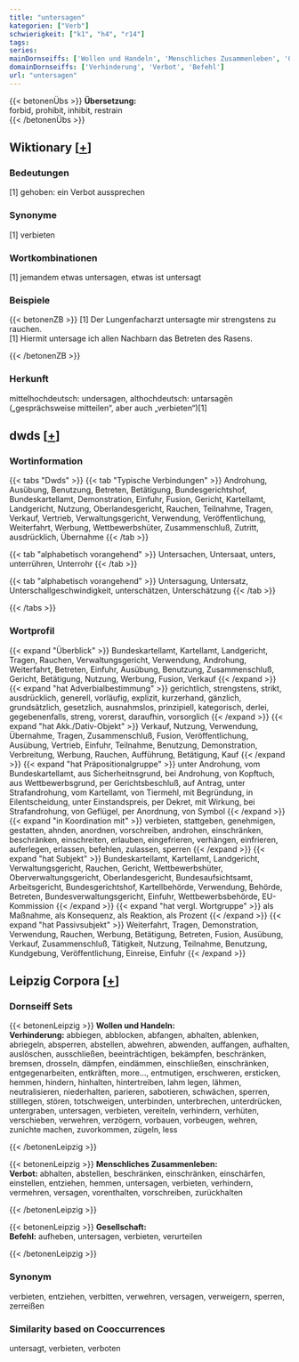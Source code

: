 ```yaml
---
title: "untersagen"
kategorien: ["Verb"]
schwierigkeit: ["k1", "h4", "r14"]
tags:
series:
mainDornseiffs: ['Wollen und Handeln', 'Menschliches Zusammenleben', 'Gesellschaft']
domainDornseiffs: ['Verhinderung', 'Verbot', 'Befehl']
url: "untersagen"
---
```


{{< betonenÜbs >}}
**Übersetzung:**  
forbid, prohibit, inhibit, restrain  
{{< /betonenÜbs >}}

## Wiktionary [[+](https://de.wiktionary.org/wiki/untersagen)]

### Bedeutungen
[1] gehoben: ein Verbot aussprechen  

### Synonyme
[1] verbieten  

### Wortkombinationen
[1] jemandem etwas untersagen, etwas ist untersagt  

### Beispiele
{{< betonenZB >}}
[1] Der Lungenfacharzt untersagte mir strengstens zu rauchen.  
[1] Hiermit untersage ich allen Nachbarn das Betreten des Rasens.  

{{< /betonenZB >}}
### Herkunft
mittelhochdeutsch: undersagen, althochdeutsch: untarsagēn („gesprächsweise mitteilen“, aber auch „verbieten“)[1]  



## dwds [[+](https://www.dwds.de/wb/untersagen)]

### Wortinformation
{{< tabs "Dwds" >}}
{{< tab "Typische Verbindungen" >}}
Androhung, Ausübung, Benutzung, Betreten, Betätigung, Bundesgerichtshof, Bundeskartellamt, Demonstration, Einfuhr, Fusion, Gericht, Kartellamt, Landgericht, Nutzung, Oberlandesgericht, Rauchen, Teilnahme, Tragen, Verkauf, Vertrieb, Verwaltungsgericht, Verwendung, Veröffentlichung, Weiterfahrt, Werbung, Wettbewerbshüter, Zusammenschluß, Zutritt, ausdrücklich, Übernahme
{{< /tab >}}

{{< tab "alphabetisch vorangehend" >}}
Untersachen, Untersaat, unters, unterrühren, Unterrohr
{{< /tab >}}

{{< tab "alphabetisch vorangehend" >}}
Untersagung, Untersatz, Unterschallgeschwindigkeit, unterschätzen, Unterschätzung
{{< /tab >}}

{{< /tabs >}}

### Wortprofil
{{< expand "Überblick" >}} Bundeskartellamt, Kartellamt, Landgericht, Tragen, Rauchen, Verwaltungsgericht, Verwendung, Androhung, Weiterfahrt, Betreten, Einfuhr, Ausübung, Benutzung, Zusammenschluß, Gericht, Betätigung, Nutzung, Werbung, Fusion, Verkauf {{< /expand >}}
{{< expand "hat Adverbialbestimmung" >}} gerichtlich, strengstens, strikt, ausdrücklich, generell, vorläufig, explizit, kurzerhand, gänzlich, grundsätzlich, gesetzlich, ausnahmslos, prinzipiell, kategorisch, derlei, gegebenenfalls, streng, vorerst, daraufhin, vorsorglich {{< /expand >}}
{{< expand "hat Akk./Dativ-Objekt" >}} Verkauf, Nutzung, Verwendung, Übernahme, Tragen, Zusammenschluß, Fusion, Veröffentlichung, Ausübung, Vertrieb, Einfuhr, Teilnahme, Benutzung, Demonstration, Verbreitung, Werbung, Rauchen, Aufführung, Betätigung, Kauf {{< /expand >}}
{{< expand "hat Präpositionalgruppe" >}} unter Androhung, vom Bundeskartellamt, aus Sicherheitnsgrund, bei Androhung, von Kopftuch, aus Wettbewerbsgrund, per Gerichtsbeschluß, auf Antrag, unter Strafandrohung, vom Kartellamt, von Tiermehl, mit Begründung, in Eilentscheidung, unter Einstandspreis, per Dekret, mit Wirkung, bei Strafandrohung, von Geflügel, per Anordnung, von Symbol {{< /expand >}}
{{< expand "in Koordination mit" >}} verbieten, stattgeben, genehmigen, gestatten, ahnden, anordnen, vorschreiben, androhen, einschränken, beschränken, einschreiten, erlauben, eingefrieren, verhängen, einfrieren, auferlegen, erlassen, befehlen, zulassen, sperren {{< /expand >}}
{{< expand "hat Subjekt" >}} Bundeskartellamt, Kartellamt, Landgericht, Verwaltungsgericht, Rauchen, Gericht, Wettbewerbshüter, Oberverwaltungsgericht, Oberlandesgericht, Bundesaufsichtsamt, Arbeitsgericht, Bundesgerichtshof, Kartellbehörde, Verwendung, Behörde, Betreten, Bundesverwaltungsgericht, Einfuhr, Wettbewerbsbehörde, EU-Kommission {{< /expand >}}
{{< expand "hat vergl. Wortgruppe" >}} als Maßnahme, als Konsequenz, als Reaktion, als Prozent {{< /expand >}}
{{< expand "hat Passivsubjekt" >}} Weiterfahrt, Tragen, Demonstration, Verwendung, Rauchen, Werbung, Betätigung, Betreten, Fusion, Ausübung, Verkauf, Zusammenschluß, Tätigkeit, Nutzung, Teilnahme, Benutzung, Kundgebung, Veröffentlichung, Einreise, Einfuhr {{< /expand >}}

## Leipzig Corpora [[+](https://corpora.uni-leipzig.de/en/res?word=untersagen&corpusId=deu_newscrawl-public_2018)]

### Dornseiff Sets
{{< betonenLeipzig >}}
**Wollen und Handeln:**  
**Verhinderung:** abbiegen, abblocken, abfangen, abhalten, ablenken, abriegeln, absperren, abstellen, abwehren, abwenden, auffangen, aufhalten, auslöschen, ausschließen, beeinträchtigen, bekämpfen, beschränken, bremsen, drosseln, dämpfen, eindämmen, einschließen, einschränken, entgegenarbeiten, entkräften, more..., entmutigen, erschweren, ersticken, hemmen, hindern, hinhalten, hintertreiben, lahm legen, lähmen, neutralisieren, niederhalten, parieren, sabotieren, schwächen, sperren, stilllegen, stören, totschweigen, unterbinden, unterbrechen, unterdrücken, untergraben, untersagen, verbieten, vereiteln, verhindern, verhüten, verschieben, verwehren, verzögern, vorbauen, vorbeugen, wehren, zunichte machen, zuvorkommen, zügeln, less  

{{< /betonenLeipzig >}}


{{< betonenLeipzig >}}
**Menschliches Zusammenleben:**  
**Verbot:** abhalten, abstellen, beschränken, einschränken, einschärfen, einstellen, entziehen, hemmen, untersagen, verbieten, verhindern, vermehren, versagen, vorenthalten, vorschreiben, zurückhalten  

{{< /betonenLeipzig >}}


{{< betonenLeipzig >}}
**Gesellschaft:**  
**Befehl:** aufheben, untersagen, verbieten, verurteilen  

{{< /betonenLeipzig >}}

### Synonym
verbieten, entziehen, verbitten, verwehren, versagen, verweigern, sperren, zerreißen


### Similarity based on Cooccurrences
untersagt, verbieten, verboten

